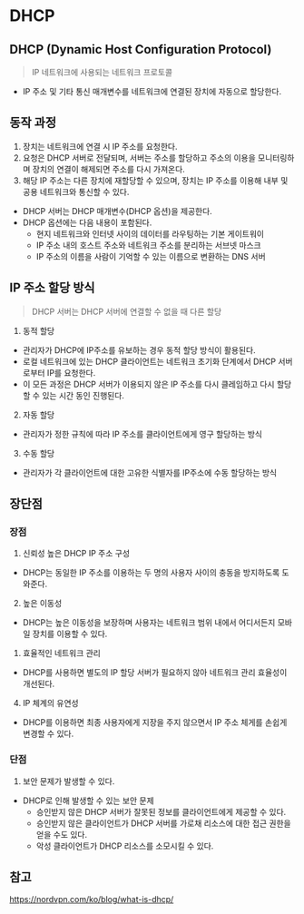 # DHCP

## DHCP (Dynamic Host Configuration Protocol)

> IP 네트워크에 사용되는 네트워크 프로토콜

- IP 주소 및 기타 통신 매개변수를 네트워크에 연결된 장치에 자동으로 할당한다.

## 동작 과정

1. 장치는 네트워크에 연결 시 IP 주소를 요청한다.
2. 요청은 DHCP 서버로 전달되며, 서버는 주소를 할당하고 주소의 이용을 모니터링하며 장치의 연결이 해제되면 주소를 다시 가져온다.
3. 해당 IP 주소는 다른 장치에 재할당할 수 있으며, 장치는 IP 주소를 이용해 내부 및 공용 네트워크와 통신할 수 있다.

- DHCP 서버는 DHCP 매개변수(DHCP 옵션)을 제공한다.
- DHCP 옵션에는 다음 내용이 포함된다.
  - 현지 네트워크와 인터넷 사이의 데이터를 라우팅하는 기본 게이트워이
  - IP 주소 내의 호스트 주소와 네트워크 주소를 분리하는 서브넷 마스크
  - IP 주소의 이름을 사람이 기억할 수 있는 이름으로 변환하는 DNS 서버

## IP 주소 할당 방식

> DHCP 서버는 DHCP 서버에 연결할 수 없을 때 다른 할당

1. 동적 할당

- 관리자가 DHCP에 IP주소를 유보하는 경우 동적 할당 방식이 활용된다.
- 로컬 네트워크에 있는 DHCP 클라이언트는 네트워크 초기화 단계에서 DHCP 서버로부터 IP를 요청한다.
- 이 모든 과정은 DHCP 서버가 이용되지 않은 IP 주소를 다시 클레임하고 다시 할당할 수 있는 시간 동인 진행된다.

2. 자동 할당

- 관리자가 정한 규칙에 따라 IP 주소를 클라이언트에게 영구 할당하는 방식

3. 수동 할당

- 관리자가 각 클라이언트에 대한 고유한 식별자를 IP주소에 수동 할당하는 방식

## 장단점

### 장점

1. 신뢰성 높은 DHCP IP 주소 구성

- DHCP는 동일한 IP 주소를 이용하는 두 명의 사용자 사이의 충동을 방지하도록 도와준다.

2. 높은 이동성

- DHCP는 높은 이동성을 보장하며 사용자는 네트워크 범위 내에서 어디서든지 모바일 장치를 이용할 수 있다.

1. 효율적인 네트워크 관리

- DHCP를 사용하면 별도의 IP 할당 서버가 필요하지 않아 네트워크 관리 효율성이 개선된다.

4. IP 체계의 유연성

- DHCP를 이용하면 최종 사용자에게 지장을 주지 않으면서 IP 주소 체게를 손쉽게 변경할 수 있다.

### 단점

1. 보안 문제가 발생할 수 있다.

- DHCP로 인해 발생할 수 있는 보안 문제
  - 승인받지 않은 DHCP 서버가 잘못된 정보를 클라이언트에게 제공할 수 있다.
  - 승인받지 않은 클라이언트가 DHCP 서버를 가로채 리소스에 대한 접근 권한을 얻을 수도 있다.
  - 악성 클라이언트가 DHCP 리소스를 소모시킬 수 있다.

## 참고

https://nordvpn.com/ko/blog/what-is-dhcp/
